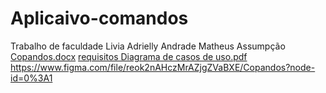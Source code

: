 # Aplicaivo-comandos
Trabalho de faculdade
Livia Adrielly  Andrade
Matheus Assumpção
[Copandos.docx](https://github.com/LiviaAAndrade/Aplicaivo-comandos/files/8814027/Copandos.docx)
[requisitos Diagrama de casos de uso.pdf](https://github.com/LiviaAAndrade/Aplicaivo-comandos/files/8814034/requisitos.Diagrama.de.casos.de.uso.pdf)
https://www.figma.com/file/reok2nAHczMrAZjgZVaBXE/Copandos?node-id=0%3A1
